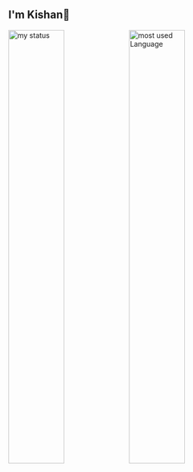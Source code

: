 ## I'm Kishan👋

<img alt="my status" align="left" width="47%" src="https://github-readme-stats.vercel.app/api?username=Kishan-Ramani26&show_icons=true&theme=dark" />
<img alt="most used Language " align="left" width="47%" src="https://github-readme-stats.vercel.app/api/top-langs/?username=Kishan-Ramani26&show_icons=true&theme=dark&layout=compact"/>
